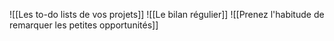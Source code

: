 ![[Les to-do lists de vos projets]]
![[Le bilan régulier]]
![[Prenez l'habitude de remarquer les petites opportunités]]